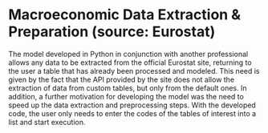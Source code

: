 # Macroeconomic Data Extraction &  Preparation (source: Eurostat)

The model developed in Python in conjunction with another professional allows any data to be extracted from the official Eurostat site, returning to the user a table that has already been processed and modeled. This need is given by the fact that the API provided by the site does not allow the extraction of data from custom tables, but only from the default ones. In addition, a further motivation for developing the model was the need to speed up the data extraction and preprocessing steps. With the developed code, the user only needs to enter the codes of the tables of interest into a list and start execution.
